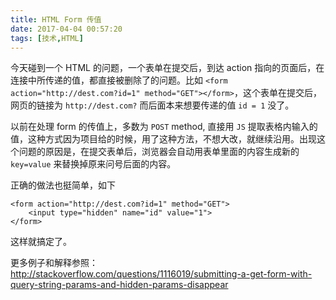 ```yaml
---
title: HTML Form 传值
date: 2017-04-04 00:57:20
tags: [技术,HTML]
---
```

今天碰到一个 HTML 的问题，一个表单在提交后，到达 action 指向的页面后，在连接中所传递的值，都直接被删除了的问题。比如 `<form action="http://dest.com?id=1" method="GET"></form>`，这个表单在提交后，网页的链接为 `http://dest.com?` 而后面本来想要传递的值 `id = 1` 没了。

以前在处理 form 的传值上，多数为 `POST` method, 直接用 `JS` 提取表格内输入的值，这种方式因为项目给的时候，用了这种方法，不想大改，就继续沿用。出现这个问题的原因是，在提交表单后，浏览器会自动用表单里面的内容生成新的 `key=value` 来替换掉原来问号后面的内容。

正确的做法也挺简单，如下
```
<form action="http://dest.com?id=1" method="GET">
    <input type="hidden" name="id" value="1">
</form>
```
这样就搞定了。

更多例子和解释参照：http://stackoverflow.com/questions/1116019/submitting-a-get-form-with-query-string-params-and-hidden-params-disappear